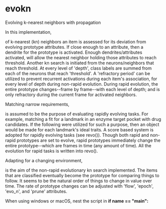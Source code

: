 # evokn
Evolving k-nearest neighbors with propagation

In this implementation,

of k-nearest (kn) neighbors an item is assessed for its deviation from evolving
prototype attributes. If close enough to an attribute, then a dendrite for the
prototype is activated. Enough dendrites/attributes activated, will allow the
nearest neighbor holding those attributes to reach threshold.
Another kn search is initiated from the neurons/neighbors that reach threshold.
At every level of 'depth', class labels are summed from each of the neurons that
reach 'threshold'. A 'refractory period' can be utilized to prevent recurrent
activations during each item's association, for every level of depth during
non-rapid evolution. During rapid evolution, the entire prototype changes--frame
by frame--with each level of depth; and is only refractory during the current
frame for activated neighbors.


Matching narrow requirements,

is assumed to be the purpose of evaluating rapidly evolving tasks. For example,
matching a fit for a landmark in an enzyme target pocket with drug candidates.
If the following were utilized for such a purpose, then an object would be made
for each landmark's ideal traits. A score based system is adopted for rapidly
evolving tasks (see revo()).
Though both rapid and non-rapid prototypes are set to evolve, rapid prototypes
immediately change the entire prototype--which are frames in time (any amount of
time). All the evolution for rapid tasks is written into revo().


Adapting for a changing environment,

is the aim of the non-rapid evolutionary kn search implemented. The items that
are classified eventually become the prototype for comparing things to follow.
It seems to be the natural order of things to change in value over time. The
rate of prototype changes can be adjusted with 'flow', 'epoch', 'evo_n', and
'prune' attributes.

When using windows or macOS, nest the script in **if __name__ == "__main__":**
